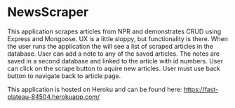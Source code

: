# NewsScraper

This application scrapes articles from NPR and demonstrates CRUD using Express and Mongoose. UX is a little sloppy, but functionality is there. When the user runs the application the will see a list of scraped articles in the database. User can add a note to any of the saved articles. The notes are saved in a second database and linked to the article with id numbers. User can click on the scrape button to aquire new articles. User must use back button to navigate back to article page.

This application is hosted on Heroku and can be found here: https://fast-plateau-84504.herokuapp.com/
